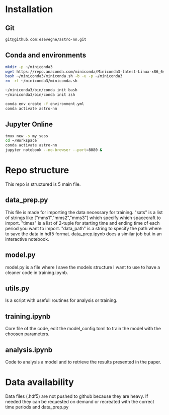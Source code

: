 # Installation
## Git
```bash
git@github.com:esevegne/astro-nn.git
```
## Conda and environments
```bash
mkdir -p ~/miniconda3
wget https://repo.anaconda.com/miniconda/Miniconda3-latest-Linux-x86_64.sh -O ~/miniconda3/miniconda.sh
bash ~/miniconda3/miniconda.sh -b -u -p ~/miniconda3
rm -rf ~/miniconda3/miniconda.sh
```
```bash
~/miniconda3/bin/conda init bash
~/miniconda3/bin/conda init zsh
```
```bash
conda env create -f environment.yml
conda activate astro-nn
```
## Jupyter Online
```bash
tmux new -s my_sess
cd ~/Workspace
conda activate astro-nn
jupyter notebook --no-browser --port=8080 &
```
# Repo structure
This repo is structured is 5 main file.
## data_prep.py
This file is made for importing the data necessary for training.
"sats" is a list of strings like ["mms1","mms2","mms3"] which specify which spacecraft to import.
"times" is a list of 2-tuple for starting time and ending time of each period you want to import.
"data_path" is a string to specify the path where to save the data in hdf5 format.
data_prep.ipynb does a similar job but in an interactive notebook.

## model.py
model.py is a file where I save the models structure I want to use to have a cleaner code in training.ipynb.

## utils.py
Is a script with usefull routines for analysis or training.

## training.ipynb
Core file of the code, edit the model_config.toml to train the model with the choosen parameters.

## analysis.ipynb
Code to analysis a model and to retrieve the results presented in the paper.

# Data availability
Data files (.hdf5) are not pushed to github because they are heavy. If needed they can be requested on demand or recreated with the correct time periods and data_prep.py
